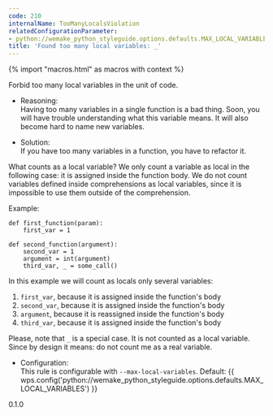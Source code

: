```yaml
---
code: 210
internalName: TooManyLocalsViolation
relatedConfigurationParameter:
- python://wemake_python_styleguide.options.defaults.MAX_LOCAL_VARIABLES
title: 'Found too many local variables: _'
---
```


{% import "macros.html" as macros with context %}

Forbid too many local variables in the unit of code.

  - Reasoning:  
    Having too many variables in a single function is a bad thing. Soon,
    you will have trouble understanding what this variable means. It
    will also become hard to name new variables.

  - Solution:  
    If you have too many variables in a function, you have to refactor
    it.

What counts as a local variable? We only count a variable as local in
the following case: it is assigned inside the function body. We do not
count variables defined inside comprehensions as local variables, since
it is impossible to use them outside of the comprehension.

Example:

    def first_function(param):
        first_var = 1
    
    def second_function(argument):
        second_var = 1
        argument = int(argument)
        third_var, _ = some_call()

In this example we will count as locals only several variables:

1.  `first_var`, because it is assigned inside the function's body
2.  `second_var`, because it is assigned inside the function's body
3.  `argument`, because it is reassigned inside the function's body
4.  `third_var`, because it is assigned inside the function's body

Please, note that `_` is a special case. It is not counted as a local
variable. Since by design it means: do not count me as a real variable.

  - Configuration:  
    This rule is configurable with `--max-local-variables`. Default:
    {{ wps.config('python://wemake_python_styleguide.options.defaults.MAX_LOCAL_VARIABLES') }}

<div class="versionadded">

0.1.0

</div>